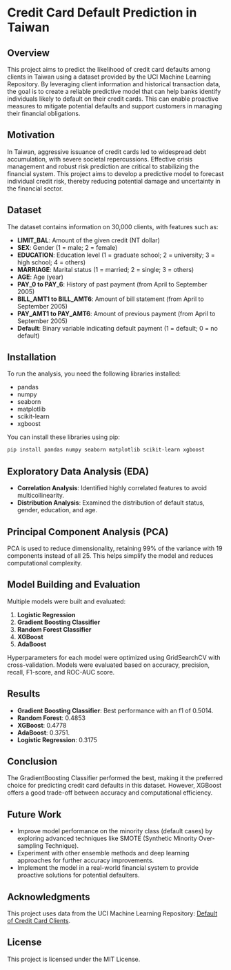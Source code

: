 # Credit Card Default Prediction in Taiwan

## Overview

This project aims to predict the likelihood of credit card defaults among clients in Taiwan using a dataset provided by the UCI Machine Learning Repository. By leveraging client information and historical transaction data, the goal is to create a reliable predictive model that can help banks identify individuals likely to default on their credit cards. This can enable proactive measures to mitigate potential defaults and support customers in managing their financial obligations.

## Motivation

In Taiwan, aggressive issuance of credit cards led to widespread debt accumulation, with severe societal repercussions. Effective crisis management and robust risk prediction are critical to stabilizing the financial system. This project aims to develop a predictive model to forecast individual credit risk, thereby reducing potential damage and uncertainty in the financial sector.

## Dataset

The dataset contains information on 30,000 clients, with features such as:

- **LIMIT_BAL**: Amount of the given credit (NT dollar)
- **SEX**: Gender (1 = male; 2 = female)
- **EDUCATION**: Education level (1 = graduate school; 2 = university; 3 = high school; 4 = others)
- **MARRIAGE**: Marital status (1 = married; 2 = single; 3 = others)
- **AGE**: Age (year)
- **PAY_0 to PAY_6**: History of past payment (from April to September 2005)
- **BILL_AMT1 to BILL_AMT6**: Amount of bill statement (from April to September 2005)
- **PAY_AMT1 to PAY_AMT6**: Amount of previous payment (from April to September 2005)
- **Default**: Binary variable indicating default payment (1 = default; 0 = no default)

## Installation

To run the analysis, you need the following libraries installed:

- pandas
- numpy
- seaborn
- matplotlib
- scikit-learn
- xgboost

You can install these libraries using pip:

```bash
pip install pandas numpy seaborn matplotlib scikit-learn xgboost
```

## Exploratory Data Analysis (EDA)

- **Correlation Analysis**: Identified highly correlated features to avoid multicollinearity.
- **Distribution Analysis**: Examined the distribution of default status, gender, education, and age.

## Principal Component Analysis (PCA)

PCA is used to reduce dimensionality, retaining 99% of the variance with 19 components instead of all 25. This helps simplify the model and reduces computational complexity.

## Model Building and Evaluation

Multiple models were built and evaluated:

1. **Logistic Regression**
2. **Gradient Boosting Classifier**
3. **Random Forest Classifier**
4. **XGBoost**
5. **AdaBoost**

Hyperparameters for each model were optimized using GridSearchCV with cross-validation. Models were evaluated based on accuracy, precision, recall, F1-score, and ROC-AUC score.

## Results

- **Gradient Boosting Classifier**: Best performance with an f1 of 0.5014.
- **Random Forest**: 0.4853
- **XGBoost**: 0.4778
- **AdaBoost**: 0.3751.
- **Logistic Regression**: 0.3175

## Conclusion

The GradientBoosting Classifier performed the best, making it the preferred choice for predicting credit card defaults in this dataset. However, XGBoost offers a good trade-off between accuracy and computational efficiency.

## Future Work

- Improve model performance on the minority class (default cases) by exploring advanced techniques like SMOTE (Synthetic Minority Over-sampling Technique).
- Experiment with other ensemble methods and deep learning approaches for further accuracy improvements.
- Implement the model in a real-world financial system to provide proactive solutions for potential defaulters.

## Acknowledgments

This project uses data from the UCI Machine Learning Repository: [Default of Credit Card Clients](https://archive.ics.uci.edu/dataset/350/default+of+credit+card+clients).

## License

This project is licensed under the MIT License.
